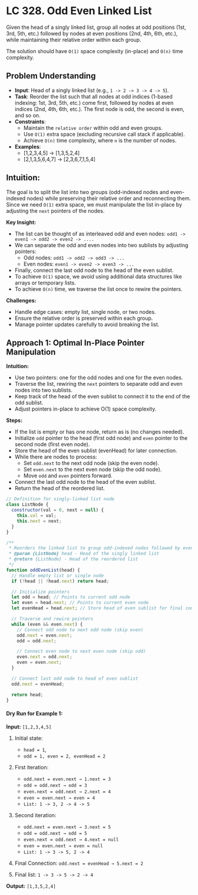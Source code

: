 # LC 328. Odd Even Linked List

Given the head of a singly linked list, group all nodes at odd positions (1st, 3rd, 5th, etc.) followed by nodes at even positions (2nd, 4th, 6th, etc.), while maintaining their relative order within each group.

The solution should have `O(1)` space complexity (in-place) and `O(n)` time complexity.

## Problem Understanding

- **Input**: Head of a singly linked list (e.g., `1 -> 2 -> 3 -> 4 -> 5`).
- **Task**: Reorder the list such that all nodes at odd indices (1-based indexing: 1st, 3rd, 5th, etc.) come first, followed by nodes at even indices (2nd, 4th, 6th, etc.). The first node is odd, the second is even, and so on.
- **Constraints**:
  - Maintain the `relative order` within odd and even groups.
  - Use `O(1)` extra space (excluding recursive call stack if applicable).
  - Achieve `O(n)` time complexity, where `n` is the number of nodes.
- **Examples**:
  - [1,2,3,4,5] → [1,3,5,2,4]
  - [2,1,3,5,6,4,7] → [2,3,6,7,1,5,4]

## Intuition:

The goal is to split the list into two groups (odd-indexed nodes and even-indexed nodes) while preserving their relative order and reconnecting them. Since we need `O(1)` extra space, we must manipulate the list in-place by adjusting the `next` pointers of the nodes.

**Key Insight:**

- The list can be thought of as interleaved odd and even nodes: `odd1 -> even1 -> odd2 -> even2 -> ....`
- We can separate the odd and even nodes into two sublists by adjusting pointers:
  - Odd nodes: `odd1 -> odd2 -> odd3 -> ...`
  - Even nodes: `even1 -> even2 -> even3 -> ...`
- Finally, connect the last odd node to the head of the even sublist.
- To achieve `O(1)` space, we avoid using additional data structures like arrays or temporary lists.
- To achieve `O(n)` time, we traverse the list once to rewire the pointers.

**Challenges:**

- Handle edge cases: empty list, single node, or two nodes.
- Ensure the relative order is preserved within each group.
- Manage pointer updates carefully to avoid breaking the list.

## Approach 1: Optimal In-Place Pointer Manipulation

**Intuition:**

- Use two pointers: one for the odd nodes and one for the even nodes.
- Traverse the list, rewiring the `next` pointers to separate odd and even nodes into two sublists.
- Keep track of the head of the even sublist to connect it to the end of the odd sublist.
- Adjust pointers in-place to achieve O(1) space complexity.

**Steps:**

- If the list is empty or has one node, return as is (no changes needed).
- Initialize `odd` pointer to the head (first odd node) and `even` pointer to the second node (first even node).
- Store the head of the even sublist (evenHead) for later connection.
- While there are nodes to process:
  - Set `odd.next` to the next odd node (skip the even node).
  - Set `even.next` to the next even node (skip the odd node).
  - Move `odd` and `even` pointers forward.
- Connect the last odd node to the head of the even sublist.
- Return the head of the reordered list.

```javascript
// Definition for singly-linked list node
class ListNode {
  constructor(val = 0, next = null) {
    this.val = val;
    this.next = next;
  }
}

/**
 * Reorders the linked list to group odd-indexed nodes followed by even-indexed nodes.
 * @param {ListNode} head - Head of the singly linked list
 * @return {ListNode} - Head of the reordered list
 */
function oddEvenList(head) {
  // Handle empty list or single node
  if (!head || !head.next) return head;

  // Initialize pointers
  let odd = head; // Points to current odd node
  let even = head.next; // Points to current even node
  let evenHead = head.next; // Store head of even sublist for final connection

  // Traverse and rewire pointers
  while (even && even.next) {
    // Connect odd node to next odd node (skip even)
    odd.next = even.next;
    odd = odd.next;

    // Connect even node to next even node (skip odd)
    even.next = odd.next;
    even = even.next;
  }

  // Connect last odd node to head of even sublist
  odd.next = evenHead;

  return head;
}
```

#### **Dry Run for Example 1:**

**Input:** `[1,2,3,4,5]`

1. Initial state:

   - `head = 1`,
   - `odd = 1, even = 2, evenHead = 2`

2. First iteration:

   - `odd.next = even.next → 1.next = 3`
   - `odd = odd.next → odd = 3`
   - `even.next = odd.next → 2.next = 4`
   - `even = even.next → even = 4`
   - `List: 1 -> 3, 2 -> 4 -> 5`

3. Second iteration:

   - `odd.next = even.next → 3.next = 5`
   - `odd = odd.next → odd = 5`
   - `even.next = odd.next → 4.next = null`
   - `even = even.next → even = null`
   - `List: 1 -> 3 -> 5, 2 -> 4`

4. Final Connection: `odd.next = evenHead → 5.next = 2`
5. Final list: `1 -> 3 -> 5 -> 2 -> 4`

**Output:** `[1,3,5,2,4]`
